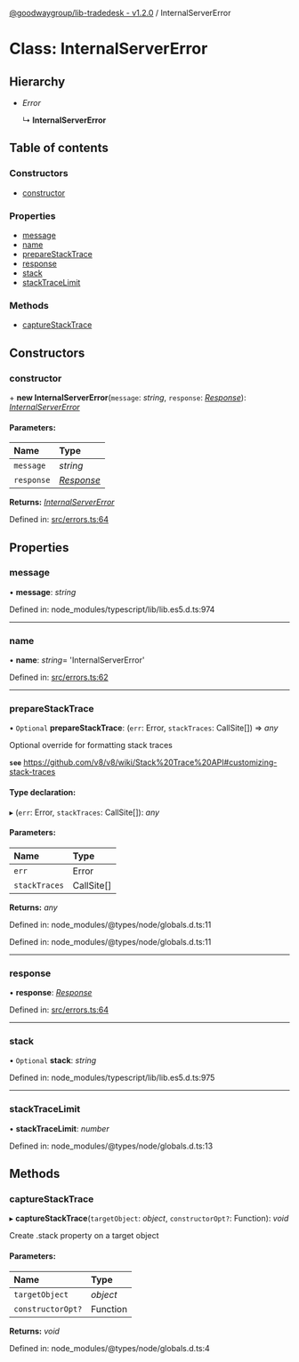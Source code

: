[@goodwaygroup/lib-tradedesk - v1.2.0](../README.md) / InternalServerError

# Class: InternalServerError

## Hierarchy

* *Error*

  ↳ **InternalServerError**

## Table of contents

### Constructors

- [constructor](internalservererror.md#constructor)

### Properties

- [message](internalservererror.md#message)
- [name](internalservererror.md#name)
- [prepareStackTrace](internalservererror.md#preparestacktrace)
- [response](internalservererror.md#response)
- [stack](internalservererror.md#stack)
- [stackTraceLimit](internalservererror.md#stacktracelimit)

### Methods

- [captureStackTrace](internalservererror.md#capturestacktrace)

## Constructors

### constructor

\+ **new InternalServerError**(`message`: *string*, `response`: [*Response*](response.md)): [*InternalServerError*](internalservererror.md)

#### Parameters:

Name | Type |
:------ | :------ |
`message` | *string* |
`response` | [*Response*](response.md) |

**Returns:** [*InternalServerError*](internalservererror.md)

Defined in: [src/errors.ts:64](https://github.com/GoodwayGroup/lib-tradedesk/blob/a025333/src/errors.ts#L64)

## Properties

### message

• **message**: *string*

Defined in: node_modules/typescript/lib/lib.es5.d.ts:974

___

### name

• **name**: *string*= 'InternalServerError'

Defined in: [src/errors.ts:62](https://github.com/GoodwayGroup/lib-tradedesk/blob/a025333/src/errors.ts#L62)

___

### prepareStackTrace

• `Optional` **prepareStackTrace**: (`err`: Error, `stackTraces`: CallSite[]) => *any*

Optional override for formatting stack traces

**`see`** https://github.com/v8/v8/wiki/Stack%20Trace%20API#customizing-stack-traces

#### Type declaration:

▸ (`err`: Error, `stackTraces`: CallSite[]): *any*

#### Parameters:

Name | Type |
:------ | :------ |
`err` | Error |
`stackTraces` | CallSite[] |

**Returns:** *any*

Defined in: node_modules/@types/node/globals.d.ts:11

Defined in: node_modules/@types/node/globals.d.ts:11

___

### response

• **response**: [*Response*](response.md)

Defined in: [src/errors.ts:64](https://github.com/GoodwayGroup/lib-tradedesk/blob/a025333/src/errors.ts#L64)

___

### stack

• `Optional` **stack**: *string*

Defined in: node_modules/typescript/lib/lib.es5.d.ts:975

___

### stackTraceLimit

• **stackTraceLimit**: *number*

Defined in: node_modules/@types/node/globals.d.ts:13

## Methods

### captureStackTrace

▸ **captureStackTrace**(`targetObject`: *object*, `constructorOpt?`: Function): *void*

Create .stack property on a target object

#### Parameters:

Name | Type |
:------ | :------ |
`targetObject` | *object* |
`constructorOpt?` | Function |

**Returns:** *void*

Defined in: node_modules/@types/node/globals.d.ts:4
